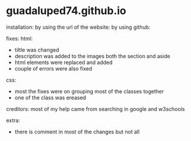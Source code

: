 # guadaluped74.github.io
installation: 
by using the url of the website: 
by using github:

fixes: 
html: 
* tiltle was changed 
* description was added to the images both the section and aside 
* html elements were replaced and added
* couple of errors were also fixed 

css: 
* most the fixes were on grouping most of the classes together 
* one of the class was ereased 


creditors: 
most of my help came from searching in google and w3schools

extra: 
* there is comment in most of the changes but not all 

